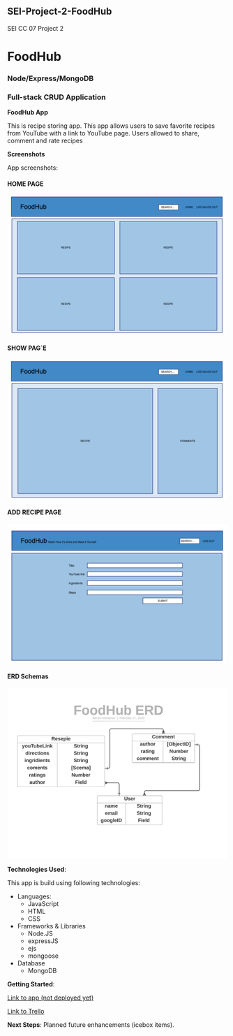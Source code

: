 ## SEI-Project-2-FoodHub
SEI CC 07 Project 2 
# FoodHub
### Node/Express/MongoDB
### Full-stack CRUD Application

**FoodHub App**

This is recipe storing app. This app allows users to save favorite recipes from YouTube with a link to YouTube page. Users allowed to share, comment and rate recipes

 **Screenshots**

App screenshots:

#### HOME PAGE
![](/images/home_page.png)

#### SHOW PAG`E
![](/images/show_page.png)

#### ADD RECIPE PAGE
![](/images/submit_add_recipe_page.png)

#### ERD Schemas

![](/images/FoodHubERD.png)

**Technologies Used**:

This app is build using following technologies:
- Languages:
   - JavaScript
   - HTML
   - CSS
- Frameworks & Libraries
   - Node.JS
   - expressJS
   - ejs
   - mongoose
-  Database
   -  MongoDB 
    
**Getting Started**:

[Link to app (not deployed yet)]()

[Link to Trello](https://trello.com/b/FPm3mnkX/user-stories)
  
**Next Steps**: Planned future enhancements (icebox items).
